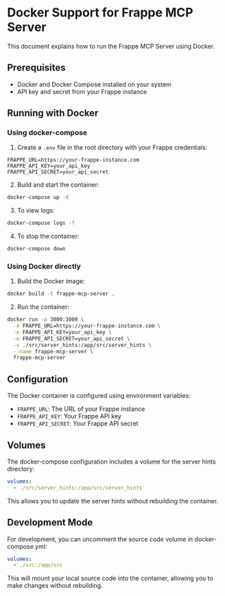 # Docker Support for Frappe MCP Server

This document explains how to run the Frappe MCP Server using Docker.

## Prerequisites

- Docker and Docker Compose installed on your system
- API key and secret from your Frappe instance

## Running with Docker

### Using docker-compose

1. Create a `.env` file in the root directory with your Frappe credentials:

```
FRAPPE_URL=https://your-frappe-instance.com
FRAPPE_API_KEY=your_api_key
FRAPPE_API_SECRET=your_api_secret
```

2. Build and start the container:

```bash
docker-compose up -d
```

3. To view logs:

```bash
docker-compose logs -f
```

4. To stop the container:

```bash
docker-compose down
```

### Using Docker directly

1. Build the Docker image:

```bash
docker build -t frappe-mcp-server .
```

2. Run the container:

```bash
docker run -p 3000:3000 \
  -e FRAPPE_URL=https://your-frappe-instance.com \
  -e FRAPPE_API_KEY=your_api_key \
  -e FRAPPE_API_SECRET=your_api_secret \
  -v ./src/server_hints:/app/src/server_hints \
  --name frappe-mcp-server \
  frappe-mcp-server
```

## Configuration

The Docker container is configured using environment variables:

- `FRAPPE_URL`: The URL of your Frappe instance
- `FRAPPE_API_KEY`: Your Frappe API key
- `FRAPPE_API_SECRET`: Your Frappe API secret

## Volumes

The docker-compose configuration includes a volume for the server hints directory:

```yaml
volumes:
  - ./src/server_hints:/app/src/server_hints
```

This allows you to update the server hints without rebuilding the container.

## Development Mode

For development, you can uncomment the source code volume in docker-compose.yml:

```yaml
volumes:
  - ./src:/app/src
```

This will mount your local source code into the container, allowing you to make changes without rebuilding.
